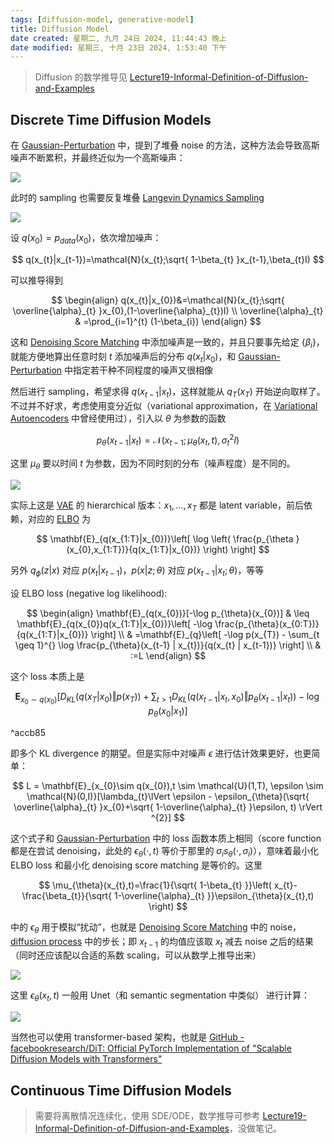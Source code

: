 ```yaml
---
tags: [diffusion-model, generative-model]
title: Diffusion Model
date created: 星期二, 九月 24日 2024, 11:44:43 晚上
date modified: 星期三, 十月 23日 2024, 1:53:40 下午
---
```


> Diffusion 的数学推导见 [Lecture19-Informal-Definition-of-Diffusion-and-Examples](../stochastic-progress/Lecture19-Informal-Definition-of-Diffusion-and-Examples.md)

## Discrete Time Diffusion Models

在 [Gaussian-Perturbation](Gaussian-Perturbation.md) 中，提到了堆叠 noise 的方法，这种方法会导致高斯噪声不断累积，并最终近似为一个高斯噪声：

![](https://cdn.jsdelivr.net/gh/KinnariyaMamaTanha/Images@images/20240924231936.png)

此时的 sampling 也需要反复堆叠 [Langevin Dynamics Sampling](Score-based-Model.md)

![](https://cdn.jsdelivr.net/gh/KinnariyaMamaTanha/Images@images/Screenshot%20from%202024-09-25%2008-25-32.png)

设 $q(x_{0})=p_{data}(x_{0})$，依次增加噪声：

$$
q(x_{t}|x_{t-1})=\mathcal{N}(x_{t};\sqrt{ 1-\beta_{t} }x_{t-1},\beta_{t}I)
$$

可以推导得到

$$
\begin{align}
q(x_{t}|x_{0})&=\mathcal{N}(x_{t};\sqrt{ \overline{\alpha}_{t} }x_{0},(1-\overline{\alpha}_{t})I) \\
\overline{\alpha}_{t} & =\prod_{i=1}^{t} (1-\beta_{i})
\end{align}
$$

这和 [Denoising Score Matching](Score-based-Model.md#Denoising%20Score%20Matching) 中添加噪声是一致的，并且只要事先给定 $\{ \beta_{i} \}$，就能方便地算出任意时刻 $t$ 添加噪声后的分布 $q(x_{t}|x_{0})$，和 [Gaussian-Perturbation](Gaussian-Perturbation.md) 中指定若干种不同程度的噪声又很相像

然后进行 sampling，希望求得 $q(x_{t-1}|x_{t})$，这样就能从 $q_{T}(x_{T})$ 开始逆向取样了。不过并不好求，考虑使用变分近似（variational approximation，在 [Variational Autoencoders](Latent-Variable-Models.md#Variational%20Autoencoders) 中曾经使用过），引入以 $\theta$ 为参数的函数

$$
p_{\theta}(x_{t-1}|x_{t})=\mathcal{N}(x_{t-1};\mu_{\theta}(x_{t},t),\sigma_{t}^{2}I)
$$

这里 $\mu_{\theta}$ 要以时间 $t$ 为参数，因为不同时刻的分布（噪声程度）是不同的。

![](https://cdn.jsdelivr.net/gh/KinnariyaMamaTanha/Images@images/20240925085813.png)

实际上这是 [VAE](Latent-Variable-Models.md#Variational%20Autoencoders) 的 hierarchical 版本：$x_{1},\dots,x_{T}$ 都是 latent variable，前后依赖，对应的 [ELBO](Latent-Variable-Models.md#Evidence%20Lower%20Bound) 为

$$
\mathbf{E}_{q(x_{1:T}|x_{0})}\left[ \log \left( \frac{p_{\theta }(x_{0},x_{1:T})}{q(x_{1:T}|x_{0})} \right) \right]
$$

另外 $q_{\phi}(z|x)$ 对应 $p(x_{t}|x_{t-1})$，$p(x|z;\theta)$ 对应 $p(x_{t-1}|x_{t};\theta)$，等等

设 ELBO loss (negative log likelihood):

$$
\begin{align}
\mathbf{E}_{q(x_{0})}[-\log p_{\theta}(x_{0})] & \leq \mathbf{E}_{q(x_{0})q(x_{1:T}|x_{0})}\left[ -\log \frac{p_{\theta}(x_{0:T})}{q(x_{1:T}|x_{0})} \right] \\
 & =\mathbf{E}_{q}\left[ -\log p(x_{T}) - \sum_{t \geq 1}^{} \log \frac{p_{\theta}(x_{t-1} | x_{t})}{q(x_{t} | x_{t-1})} \right] \\
 & :=L
\end{align}
$$

这个 loss 本质上是

$$
\mathbf{E}_{x_{0} \sim q(x_{0})}\left[ D_{KL}(q(x_{T}|x_{0}) \Vert p(x_{T})) + \sum_{t > 1}D_{KL}(q(x_{t-1}|x_{t},x_{0}) \Vert p_{\theta}(x_{t-1} | x_{t})) - \log p_{\theta}(x_{0} | x_{1}) \right]
$$

^accb85

即多个 KL divergence 的期望。但是实际中对噪声 $\epsilon$ 进行估计效果更好，也更简单：

$$
L = \mathbf{E}_{x_{0}\sim q(x_{0}),t \sim \mathcal{U}(1,T), \epsilon \sim \mathcal{N}(0,I)}[\lambda_{t}\lVert \epsilon - \epsilon_{\theta}(\sqrt{ \overline{\alpha}_{t} }x_{0}+\sqrt{ 1-\overline{\alpha}_{t} }\epsilon, t) \rVert ^{2}]
$$

这个式子和 [Gaussian-Perturbation](Gaussian-Perturbation.md#^e7145d) 中的 loss 函数本质上相同（score function 都是在尝试 denoising，此处的 $\epsilon_{\theta}(\cdot,t)$ 等价于那里的 $\sigma_{i}s_{\theta}(\cdot,\sigma_{i})$），意味着最小化 ELBO loss 和最小化 denoising score matching 是等价的。这里

$$
\mu_{\theta}(x_{t},t)=\frac{1}{\sqrt{ 1-\beta_{t} }}\left( x_{t}- \frac{\beta_{t}}{\sqrt{ 1-\overline{\alpha}_{t} }}\epsilon_{\theta}(x_{t},t) \right)
$$

中的 $\epsilon_{\theta}$ 用于模拟“扰动”，也就是 [Denoising Score Matching](Score-based-Model.md#Denoising%20Score%20Matching) 中的 noise，[diffusion process](../stochastic-progress/Lecture19-Informal-Definition-of-Diffusion-and-Examples.md) 中的步长；即 $x_{t-1}$ 的均值应该取 $x_{t}$ 减去 noise 之后的结果（同时还应该配以合适的系数 scaling，可以从数学上推导出来）

![](https://cdn.jsdelivr.net/gh/KinnariyaMamaTanha/Images@images/20240925100250.png)

这里 $\epsilon_{\theta}(x_{t},t)$ 一般用 Unet（和 semantic segmentation 中类似） 进行计算：

![](https://cdn.jsdelivr.net/gh/KinnariyaMamaTanha/Images@images/20240925100810.png)

当然也可以使用 transformer-based 架构，也就是 [GitHub - facebookresearch/DiT: Official PyTorch Implementation of "Scalable Diffusion Models with Transformers"](https://github.com/facebookresearch/DiT)

## Continuous Time Diffusion Models

> 需要将离散情况连续化，使用 SDE/ODE，数学推导可参考 [Lecture19-Informal-Definition-of-Diffusion-and-Examples](../stochastic-progress/Lecture19-Informal-Definition-of-Diffusion-and-Examples.md)，没做笔记。
